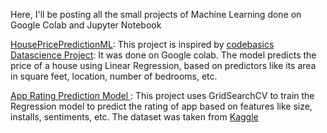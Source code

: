 Here, I'll be posting all the small projects of Machine Learning done on Google Colab and Jupyter Notebook

[HousePricePredictionML](HousePricePredictionML.ipynb): This project is inspired by [codebasics Datascience Project](https://youtube.com/playlist?list=PLeo1K3hjS3uu7clOTtwsp94PcHbzqpAdg): It was done on Google colab. The model predicts the price of a house using Linear Regression, based on predictors like its area in square feet, location, number of bedrooms, etc.

[App Rating Prediction Model ](AppPredictionModel.ipynb): This project uses GridSearchCV to train the Regression model to predict the rating of app based on features like size, installs, sentiments, etc.  The dataset was taken from [Kaggle](https://www.kaggle.com/datasets/lava18/google-play-store-apps)
